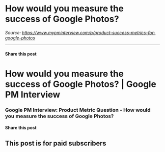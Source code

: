 # How would you measure the success of Google Photos?

*Source: https://www.mypminterview.com/p/product-success-metrics-for-google-photos*

---

#### Share this post

# How would you measure the success of Google Photos? | Google PM Interview

### Google PM Interview: Product Metric Question - How would you measure the success of Google Photos?

#### Share this post

## This post is for paid subscribers

